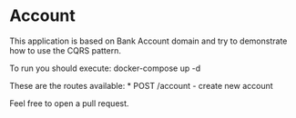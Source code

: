 # Account

This application is based on Bank Account domain and try to demonstrate how to use the CQRS pattern.

To run you should execute:
	docker-compose up -d

These are the routes available:
	* POST /account - create new account

Feel free to open a pull request.

